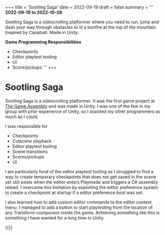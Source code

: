+++
title = 'Sootling Saga'
date = 2022-09-19
draft = false
summary = '''
**2022-09-19 to 2022-10-28**

Sootling Saga is a sidescrolling platformer where you need to run, jump and dash your way through obstacles to lit a bonfire at the top of the mountain. Inspired by Canabalt. Made in Unity.

**Game Programming Responsibilities**
  *  Checkpoints
  *  Editor playtest tooling
  *  UI
  *  Score/pickups
'''
+++
# Sootling Saga
Sootling Saga is a sidescrolling platformer. It was the first game project
at [The Game Assembly](https://thegameassembly.com) and was made in Unity.
I was one of the few in my group with prior experience of Unity, so I assisted
my other programmers as much as I could.

I was responsible for
* Checkpoints
* Cutscene playback
* Editor playtest tooling
* Scene transitions
* Scores/pickups
* UI

I am particularly fond of the editor playtest tooling as I struggled to find a way
to create temporary checkpoints that does not get saved in the scene yet still
exists when the editor enters Playmode and triggers a C# assembly reload. I overcame
this limitation by exploiting the editor preference system to create a checkpoint at
startup if a editor preference bool was set.

I also learned how to add custom editor commands to the editor context menu. I managed
to add a button to start playtesting from the location of any Transform-component inside
the game. Achieving something like this is something I have wanted for a long time in Unity.

{{<youtube id="whfLbvExxHE" title="Sootling Saga trailer.">}}